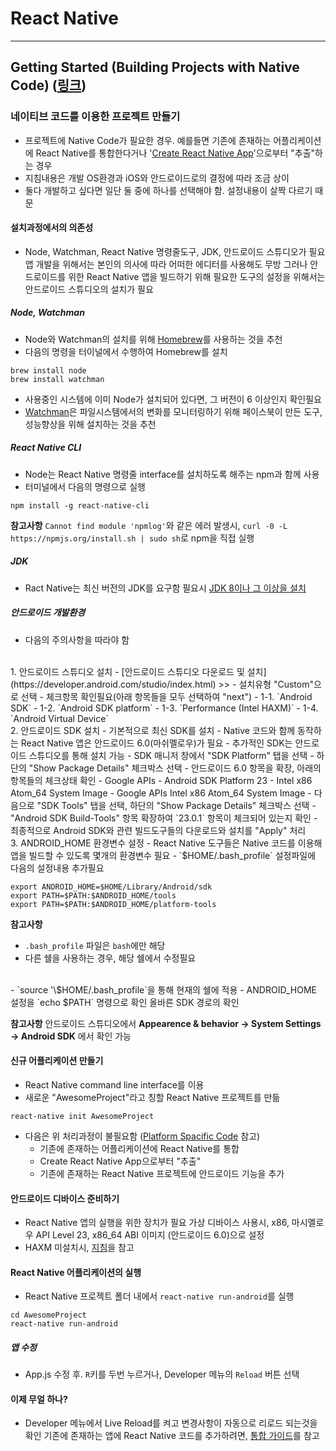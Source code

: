 React Native
============

---

Getting Started (Building Projects with Native Code) ([링크](https://facebook.github.io/react-native/docs/getting-started.html))
--------------------------------------------------------------------------------------------

### 네이티브 코드를 이용한 프로젝트 만들기
- 프로젝트에 Native Code가 필요한 경우. 예를들면 기존에 존재하는 어플리케이션에 React Native를 통합한다거나 '[Create React Native App](https://facebook.github.io/react-native/docs/getting-started.html)'으로부터 "추출"하는 경우
- 지침내용은 개발 OS환경과 iOS와 안드로이드로의 결정에 따라 조금 상이
- 둘다 개발하고 싶다면 일단 둘 중에 하나를 선택해야 함. 설정내용이 살짝 다르기 때문

#### 설치과정에서의 의존성
- Node, Watchman, React Native 명령줄도구, JDK, 안드로이드 스튜디오가 필요 앱 개발을 위해서는 본인의 의사에 따라 어떠한 에디터를 사용해도 무방 그러나 안드로이드를 위한 React Native 앱을 빌드하기 위해 필요한 도구의 설정을 위해서는 안드로이드 스튜디오의 설치가 필요

##### Node, Watchman
- Node와 Watchman의 설치를 위해 [Homebrew](http://brew.sh/)를 사용하는 것을 추천 
- 다음의 명령을 터이널에서 수행하여 Homebrew를 설치

```
brew install node
brew install watchman
```

- 사용중인 시스템에 이미 Node가 설치되어 있다면, 그 버전이 6 이상인지 확인필요
- [Watchman](https://facebook.github.io/watchman)은 파일시스템에서의 변화를 모니터링하기 위해 페이스북이 만든 도구, 성능향상을 위해 설치하는 것을 추천

##### React Native CLI
- Node는 React Native 명령줄 interface를 설치하도록 해주는 npm과 함께 사용
- 터미널에서 다음의 명령으로 실행

```
npm install -g react-native-cli
```

**참고사항**
`Cannot find module 'npmlog'`와 같은 에러 발생시, `curl -0 -L https://npmjs.org/install.sh | sudo sh`로 npm을 직접 실행

##### JDK
- Ract Native는 최신 버전의 JDK를 요구함 필요시 [JDK 8이나 그 이상을 설치](http://www.oracle.com/technetwork/java/javase/downloads/jdk8-downloads-2133151.html)

##### 안드로이드 개발환경
-  다음의 주의사항을 따라야 함 
<br/>
    1.  안드로이드 스튜디오 설치
    - [안드로이드 스튜디오 다운로드 및 설치](https://developer.android.com/studio/index.html) >> 
    - 설치유형 "Custom"으로 선택
    - 체크항목 확인필요(아래 항목들을 모두 선택하여 "next")
      - 1-1. `Android SDK`
      - 1-2. `Android SDK platform`
      - 1-3. `Performance (Intel HAXM)`
      - 1-4. `Android Virtual Device`
    <br/>
    2. 안드로이드 SDK 설치
    - 기본적으로 최신 SDK를 설치
    - Native 코드와 함께 동작하는 React Native 앱은 안드로이드 6.0(마쉬멜로우)가 필요
    - 추가적인 SDK는 안드로이드 스튜디오를 통해 설치 가능
    - SDK 매니저 창에서 "SDK Platform" 탭을 선택
    - 하단의 "Show Package Details" 체크박스 선택
    - 안드로이드 6.0 항목을 확장, 아래의 항목들의 체크상태 확인 
      - Google APIs
      - Android SDK Platform 23
      - Intel x86 Atom_64 System Image
      - Google APIs Intel x86 Atom_64 System Image
    - 다음으로 "SDK Tools" 탭을 선택, 하단의 "Show Package Details" 체크박스 선택
    - "Android SDK Build-Tools" 항목 확장하여 `23.0.1` 항목이 체크되어 있는지 확인
    - 최종적으로 Android SDK와 관련 빌드도구들의 다운로드와 설치를 "Apply" 처리
    <br/>
    3. ANDROID_HOME 환경변수 설정
    - React Native 도구들은 Native 코드를 이용해 앱을 빌드할 수 있도록 몇개의 환경변수 필요
    - `$HOME/.bash_profile` 설정파일에 다음의 설정내용 추가필요

```
export ANDROID_HOME=$HOME/Library/Android/sdk
export PATH=$PATH:$ANDROID_HOME/tools
export PATH=$PATH:$ANDROID_HOME/platform-tools
```

**참고사항**
- `.bash_profile` 파일은 `bash`에만 해당
- 다른 쉘을 사용하는 경우, 해당 쉘에서 수정필요 
<br/>
- `source '\$HOME/.bash_profile`을 통해 현재의 쉘에 적용 
- ANDROID_HOME 설정을 `echo $PATH` 명령으로 확인 올바른 SDK 경로의 확인 

**참고사항**
안드로이드 스튜디오에서 **Appearence & behavior -> System Settings -> Android SDK** 에서 확인 가능

#### 신규 어플리케이션 만들기
- React Native command line interface를 이용
- 새로운 "AwesomeProject"라고 칭할 React Native 프로젝트를 만듦

```
react-native init AwesomeProject
```

- 다음은 위 처리과정이 불필요함 ([Platform Spacific Code](https://facebook.github.io/react-native/docs/platform-specific-code.html) 참고) 
  - 기존에 존재하는 어플리케이션에 React Native를 통합
  - Create React Native App으로부터 "추출"
  - 기존에 존재하는 React Native 프로젝트에 안드로이드 기능을 추가

#### 안드로이드 디바이스 준비하기
- React Native 앱의 실행을 위한 장치가 필요 가상 디바이스 사용시, x86, 마시멜로우 API Level 23, x86_64 ABI 이미지 (안드로이드 6.0)으로 설정 
- HAXM 미설치시, [지침](https://software.intel.com/en-us/android/articles/installation-instructions-for-intel-hardware-accelerated-execution-manager-mac-os-x)을 참고

#### React Native 어플리케이션의 실행
- React Native 프로젝트 폴더 내에서 `react-native run-android`를 실행

```
cd AwesomeProject
react-native run-android
```

##### 앱 수정
- App.js 수정 후. `R`키를 두번 누르거나, Developer 메뉴의 `Reload` 버튼 선택 

#### 이제 무얼 하나?
- Developer 메뉴에서 Live Reload를 켜고 변경사항이 자동으로 리로드 되는것을 확인 기존에 존재하는 앱에 React Native 코드를 추가하려면, [통합 가이드](https://facebook.github.io/react-native/docs/integration-with-existing-apps.html)를 참고
